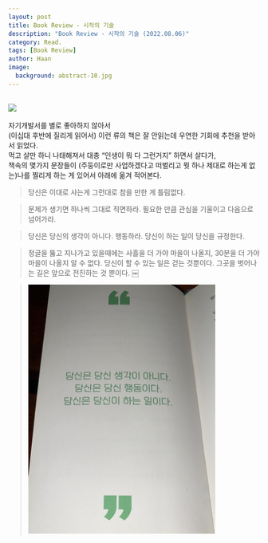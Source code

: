 ```yaml
---
layout: post
title: Book Review - 시작의 기술
description: "Book Review - 시작의 기술 (2022.08.06)" 
category: Read.
tags: [Book Review]
author: Haan
image:
  background: abstract-10.jpg
---
```

<br/>

<img src="/assets/img/2022/BR_220806.jpg" height="500">

자기개발서를 별로 좋아하지 않아서   
(이십대 후반에 질리게 읽어서) 이런 류의 책은 잘 안읽는데 우연한 기회에 추천을 받아서 읽었다.    
먹고 살만 하니 나태해져서 대충 “인생이 뭐 다 그런거지” 하면서 살다가,   
책속의 몇가지 문장들이 (주둥이로만 사업하겠다고 떠벌리고 뭣 하나 제대로 하는게 없는)나를 찔리게 하는 게 있어서 아래에 옮겨 적어본다.    



>당신은 이대로 사는게 그런대로 참을 만한 게 틀림없다. 

>문제가 생기면 하나씩 그대로 직면하라. 필요한 만큼 관심을 기울이고 다음으로 넘어가라. 

>당신은 당신의 생각이 아니다.  행동하라.  당신이 하는 일이 당신을 규정한다. 

>정글을 뚫고 지나가고 있을때에는 사흘을 더 가야 마을이 나올지, 30분을 더 가야 마을이 나올지 알 수 없다. 당신이 할 수 있는 일은 걷는 것뿐이다. 그곳을 벗어나는 길은 앞으로 전진하는 것 뿐이다. 
￼

> <img src="/assets/img/2022/BR_220806-2.jpg" height="500">

